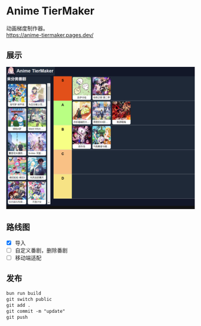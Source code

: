# Anime TierMaker
动画梯度制作器。  
https://anime-tiermaker.pages.dev/  

## 展示
![alt text](imgs/image.png)

## 路线图
- [x] 导入
- [ ] 自定义番剧，删除番剧  
- [ ] 移动端适配

## 发布
```shell
bun run build
git switch public
git add .
git commit -m "update"
git push
```